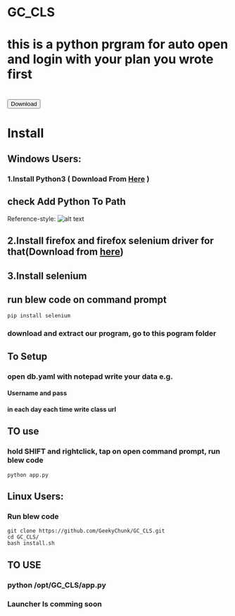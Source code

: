 # GC_CLS
# this is a python prgram for auto open and login with your plan you wrote first  
<h1>
  <a href="https://github.com/GeekyChunk/GC_CLS/archive/refs/heads/main.zip">
    <button>Download</button>
  </a>
</h1>

# Install
## **Windows** Users:
### 1.Install **Python3** ( Download From [Here](https://www.python.org/ftp/python/3.9.2/python-3.9.2-amd64.exe) )
## **check Add Python To Path**
Reference-style: 
![alt text](https://datatofish.com/wp-content/uploads/2018/10/0001_add_Python_to_Path.png "Logo Title Text 1")
## 2.Install firefox and firefox selenium driver for that(Download from [here](https://github.com/mozilla/geckodriver/releases/download/v0.29.0/geckodriver-v0.29.0-win64.zip))
## 3.Install **selenium**
## run blew code on command prompt
```
pip install selenium
```
### download and extract our program, go to this pogram folder
## To Setup
### open db.yaml with notepad write your data e.g.
#### Username and pass
#### in each day each time write class url

## TO use
### hold SHIFT and rightclick, tap on open command prompt, run blew code
```
python app.py
```

## Linux Users:
### Run blew code
```
git clone https://github.com/GeekyChunk/GC_CLS.git
cd GC_CLS/
bash install.sh
```
## TO USE
### python /opt/GC_CLS/app.py
### Launcher Is comming soon
